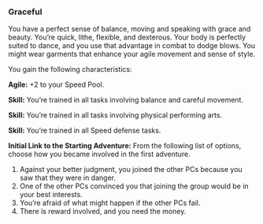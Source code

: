 ### Graceful

<!-- P, ID: 050451 -->

You have a perfect sense of balance, moving and speaking with grace and beauty. You’re quick, lithe, flexible, and dexterous. Your body is perfectly suited to dance, and you use that advantage in combat to dodge blows. You might wear garments that enhance your agile movement and sense of style.

<!-- P, ID: 050452 -->

You gain the following characteristics:

<!-- P, ID: 050453 -->

**Agile:** +2 to your Speed Pool.

<!-- P, ID: 050454 -->

**Skill:** You’re trained in all tasks involving balance and careful movement.

<!-- P, ID: 050455 -->

**Skill:** You’re trained in all tasks involving physical performing arts.

<!-- P, ID: 050456 -->

**Skill:** You’re trained in all Speed defense tasks.

<!-- P, ID: 050457 -->

**Initial Link to the Starting Adventure:** From the following list of options, choose how you became involved in the first adventure.

<!-- L, ID: 050458 -->

1. Against your better judgment, you joined the other PCs because you saw that they were in danger.
2. One of the other PCs convinced you that joining the group would be in your best interests.
3. You’re afraid of what might happen if the other PCs fail.
4. There is reward involved, and you need the money.

<!-- /L -->

